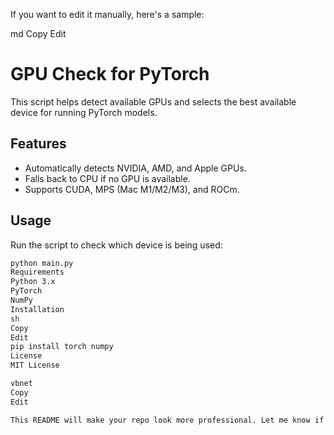 If you want to edit it manually, here's a sample:

md
Copy
Edit
# GPU Check for PyTorch

This script helps detect available GPUs and selects the best available device for running PyTorch models.

## Features
- Automatically detects NVIDIA, AMD, and Apple GPUs.
- Falls back to CPU if no GPU is available.
- Supports CUDA, MPS (Mac M1/M2/M3), and ROCm.

## Usage
Run the script to check which device is being used:

```sh
python main.py
Requirements
Python 3.x
PyTorch
NumPy
Installation
sh
Copy
Edit
pip install torch numpy
License
MIT License

vbnet
Copy
Edit

This README will make your repo look more professional. Let me know if you need any tweaks! 🚀
